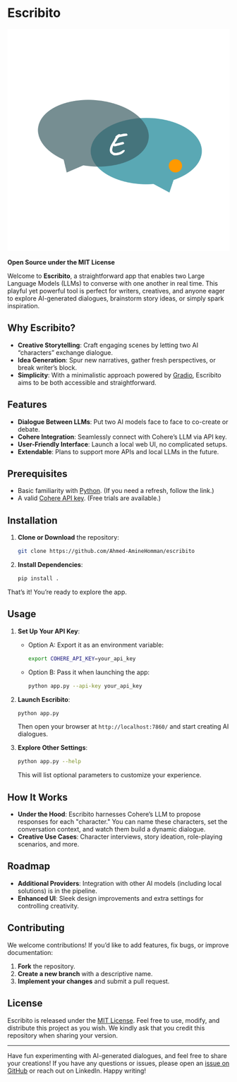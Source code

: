 # Escribito

![](config/escribito.svg)

**Open Source under the MIT License**

Welcome to **Escribito**, a straightforward app that enables two Large Language Models (LLMs) to converse with one another in real time. This playful yet powerful tool is perfect for writers, creatives, and anyone eager to explore AI-generated dialogues, brainstorm story ideas, or simply spark inspiration.

## Why Escribito?

- **Creative Storytelling**: Craft engaging scenes by letting two AI “characters” exchange dialogue.
- **Idea Generation**: Spur new narratives, gather fresh perspectives, or break writer’s block.
- **Simplicity**: With a minimalistic approach powered by [Gradio](https://gradio.app/), Escribito aims to be both accessible and straightforward.

## Features

- **Dialogue Between LLMs**: Put two AI models face to face to co-create or debate.
- **Cohere Integration**: Seamlessly connect with Cohere’s LLM via API key.
- **User-Friendly Interface**: Launch a local web UI, no complicated setups.
- **Extendable**: Plans to support more APIs and local LLMs in the future.

## Prerequisites

- Basic familiarity with [Python](https://www.python.org/about/gettingstarted/). (If you need a refresh, follow the link.)
- A valid [Cohere API key](https://dashboard.cohere.com/). (Free trials are available.)

## Installation

1.  **Clone or Download** the repository:
    ```bash
    git clone https://github.com/Ahmed-AmineHomman/escribito
    ```
2.  **Install Dependencies**:
    ```bash
    pip install .
    ```

That’s it! You’re ready to explore the app.

## Usage

1. **Set Up Your API Key**:
   - Option A: Export it as an environment variable:
     ```bash
     export COHERE_API_KEY=your_api_key
     ```
   - Option B: Pass it when launching the app:
     ```bash
     python app.py --api-key your_api_key
     ```

2. **Launch Escribito**:
   ```bash
   python app.py
   ```
   Then open your browser at `http://localhost:7860/` and start creating AI dialogues.

3. **Explore Other Settings**:
   ```bash
   python app.py --help
   ```
   This will list optional parameters to customize your experience.

## How It Works

- **Under the Hood**: Escribito harnesses Cohere’s LLM to propose responses for each "character." You can name these characters, set the conversation context, and watch them build a dynamic dialogue.
- **Creative Use Cases**: Character interviews, story ideation, role-playing scenarios, and more.

## Roadmap

- **Additional Providers**: Integration with other AI models (including local solutions) is in the pipeline.
- **Enhanced UI**: Sleek design improvements and extra settings for controlling creativity.

## Contributing

We welcome contributions! If you’d like to add features, fix bugs, or improve documentation:

1. **Fork** the repository.
2. **Create a new branch** with a descriptive name.
3. **Implement your changes** and submit a pull request.

## License

Escribito is released under the [MIT License](https://en.wikipedia.org/wiki/MIT_License). Feel free to use, modify, and distribute this project as you wish. We kindly ask that you credit this repository when sharing your version.

---

Have fun experimenting with AI-generated dialogues, and feel free to share your creations! If you have any questions or issues, please open an [issue on GitHub](https://github.com/Ahmed-AmineHomman/escribito/issues) or reach out on LinkedIn. Happy writing!
